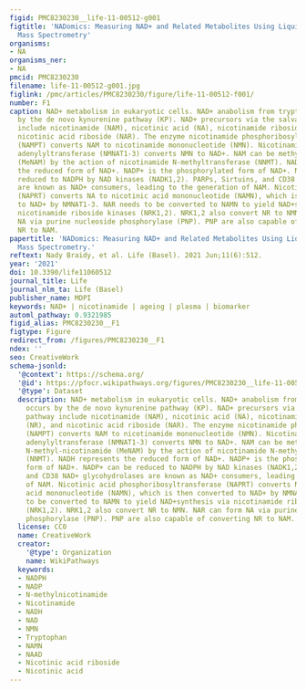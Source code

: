 ```yaml
---
figid: PMC8230230__life-11-00512-g001
figtitle: 'NADomics: Measuring NAD+ and Related Metabolites Using Liquid Chromatography
  Mass Spectrometry'
organisms:
- NA
organisms_ner:
- NA
pmcid: PMC8230230
filename: life-11-00512-g001.jpg
figlink: /pmc/articles/PMC8230230/figure/life-11-00512-f001/
number: F1
caption: NAD+ metabolism in eukaryotic cells. NAD+ anabolism from tryptophan occurs
  by the de novo kynurenine pathway (KP). NAD+ precursors via the salvage pathway
  include nicotinamide (NAM), nicotinic acid (NA), nicotinamide riboside (NR), and
  nicotinic acid riboside (NAR). The enzyme nicotinamide phosphoribosyltransferase
  (NAMPT) converts NAM to nicotinamide mononucleotide (NMN). Nicotinamide mononucleotide
  adenylyltransferase (NMNAT1-3) converts NMN to NAD+. NAM can be methylated to N-methyl-nicotinamide
  (MeNAM) by the action of nicotinamide N-methyltransferase (NNMT). NADH represents
  the reduced form of NAD+. NADP+ is the phosphorylated form of NAD+. NADP+ can be
  reduced to NADPH by NAD kinases (NADK1,2). PARPs, Sirtuins, and CD38 NAD+ glycohydrolases
  are known as NAD+ consumers, leading to the generation of NAM. Nicotinic acid phosphoribosyltransferase
  (NAPRT) converts NA to nicotinic acid mononucleotide (NAMN), which is then converted
  to NAD+ by NMNAT1-3. NAR needs to be converted to NAMN to yield NAD+synthesis via
  nicotinamide riboside kinases (NRK1,2). NRK1,2 also convert NR to NMN. NAR can form
  NA via purine nucleoside phosphorylase (PNP). PNP are also capable of converting
  NR to NAM.
papertitle: 'NADomics: Measuring NAD+ and Related Metabolites Using Liquid Chromatography
  Mass Spectrometry.'
reftext: Nady Braidy, et al. Life (Basel). 2021 Jun;11(6):512.
year: '2021'
doi: 10.3390/life11060512
journal_title: Life
journal_nlm_ta: Life (Basel)
publisher_name: MDPI
keywords: NAD+ | nicotinamide | ageing | plasma | biomarker
automl_pathway: 0.9321985
figid_alias: PMC8230230__F1
figtype: Figure
redirect_from: /figures/PMC8230230__F1
ndex: ''
seo: CreativeWork
schema-jsonld:
  '@context': https://schema.org/
  '@id': https://pfocr.wikipathways.org/figures/PMC8230230__life-11-00512-g001.html
  '@type': Dataset
  description: NAD+ metabolism in eukaryotic cells. NAD+ anabolism from tryptophan
    occurs by the de novo kynurenine pathway (KP). NAD+ precursors via the salvage
    pathway include nicotinamide (NAM), nicotinic acid (NA), nicotinamide riboside
    (NR), and nicotinic acid riboside (NAR). The enzyme nicotinamide phosphoribosyltransferase
    (NAMPT) converts NAM to nicotinamide mononucleotide (NMN). Nicotinamide mononucleotide
    adenylyltransferase (NMNAT1-3) converts NMN to NAD+. NAM can be methylated to
    N-methyl-nicotinamide (MeNAM) by the action of nicotinamide N-methyltransferase
    (NNMT). NADH represents the reduced form of NAD+. NADP+ is the phosphorylated
    form of NAD+. NADP+ can be reduced to NADPH by NAD kinases (NADK1,2). PARPs, Sirtuins,
    and CD38 NAD+ glycohydrolases are known as NAD+ consumers, leading to the generation
    of NAM. Nicotinic acid phosphoribosyltransferase (NAPRT) converts NA to nicotinic
    acid mononucleotide (NAMN), which is then converted to NAD+ by NMNAT1-3. NAR needs
    to be converted to NAMN to yield NAD+synthesis via nicotinamide riboside kinases
    (NRK1,2). NRK1,2 also convert NR to NMN. NAR can form NA via purine nucleoside
    phosphorylase (PNP). PNP are also capable of converting NR to NAM.
  license: CC0
  name: CreativeWork
  creator:
    '@type': Organization
    name: WikiPathways
  keywords:
  - NADPH
  - NADP
  - N-methylnicotinamide
  - Nicotinamide
  - NADH
  - NAD
  - NMN
  - Tryptophan
  - NAMN
  - NAAD
  - Nicotinic acid riboside
  - Nicotinic acid
---
```

